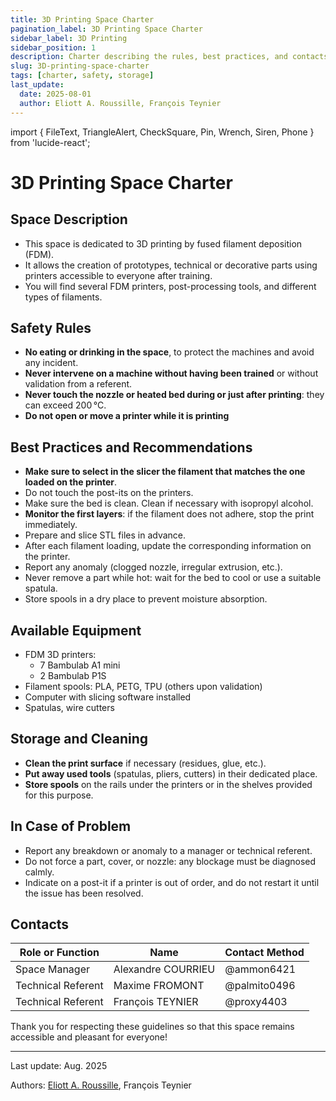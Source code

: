 ```yaml
---
title: 3D Printing Space Charter
pagination_label: 3D Printing Space Charter
sidebar_label: 3D Printing
sidebar_position: 1
description: Charter describing the rules, best practices, and contacts for the DeVinci Fablab 3D printing space.
slug: 3D-printing-space-charter
tags: [charter, safety, storage]
last_update:
  date: 2025-08-01
  author: Eliott A. Roussille, François Teynier
---
```


import { FileText, TriangleAlert, CheckSquare, Pin, Wrench, Siren, Phone } from 'lucide-react';

# 3D Printing Space Charter

## <FileText size={32} /> Space Description

- This space is dedicated to 3D printing by fused filament deposition (FDM).
- It allows the creation of prototypes, technical or decorative parts using printers accessible to everyone after training.
- You will find several FDM printers, post-processing tools, and different types of filaments.

## <TriangleAlert size={32} /> Safety Rules

- **No eating or drinking in the space**, to protect the machines and avoid any incident.
- **Never intervene on a machine without having been trained** or without validation from a referent.
- **Never touch the nozzle or heated bed during or just after printing**: they can exceed 200 °C.
- **Do not open or move a printer while it is printing**

## <CheckSquare size={32} /> Best Practices and Recommendations

- **Make sure to select in the slicer the filament that matches the one loaded on the printer**.
- Do not touch the post-its on the printers.
- Make sure the bed is clean. Clean if necessary with isopropyl alcohol.
- **Monitor the first layers**: if the filament does not adhere, stop the print immediately.
- Prepare and slice STL files in advance.
- After each filament loading, update the corresponding information on the printer.
- Report any anomaly (clogged nozzle, irregular extrusion, etc.).
- Never remove a part while hot: wait for the bed to cool or use a suitable spatula.
- Store spools in a dry place to prevent moisture absorption.

## <Wrench size={32} /> Available Equipment

- FDM 3D printers:
  - 7 Bambulab A1 mini
  - 2 Bambulab P1S
- Filament spools: PLA, PETG, TPU (others upon validation)
- Computer with slicing software installed
- Spatulas, wire cutters

## <Pin size={32} /> Storage and Cleaning

- **Clean the print surface** if necessary (residues, glue, etc.).
- **Put away used tools** (spatulas, pliers, cutters) in their dedicated place.
- **Store spools** on the rails under the printers or in the shelves provided for this purpose.

## <Siren size={32} /> In Case of Problem

- Report any breakdown or anomaly to a manager or technical referent.
- Do not force a part, cover, or nozzle: any blockage must be diagnosed calmly.
- Indicate on a post-it if a printer is out of order, and do not restart it until the issue has been resolved.

## <Phone size={32} /> Contacts

| Role or Function   | Name               | Contact Method |
| ------------------ | ------------------ | -------------- |
| Space Manager      | Alexandre COURRIEU | @ammon6421     |
| Technical Referent | Maxime FROMONT     | @palmito0496   |
| Technical Referent | François TEYNIER   | @proxy4403     |

Thank you for respecting these guidelines so that this space remains accessible and pleasant for everyone!

---

Last update: Aug. 2025

Authors: [Eliott A. Roussille](https://github.com/aust-1), François Teynier
